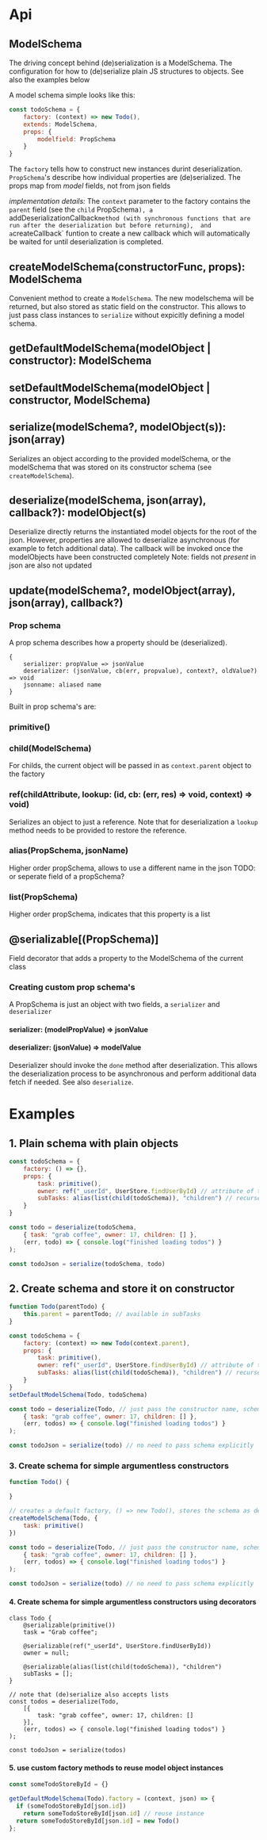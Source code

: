 # Api

## ModelSchema

The driving concept behind (de)serialization is a ModelSchema.
The configuration for how to (de)serialize plain JS structures to objects.
See also the examples below

A model schema simple looks like this:

```javascript
const todoSchema = {
    factory: (context) => new Todo(),
    extends: ModelSchema,
    props: {
        modelfield: PropSchema 
    }
}
```

The `factory` tells how to construct new instances durint deserialization.
`PropSchema`'s describe how individual properties are (de)serialized.
The props map from _model_ fields, not from json fields 

_implementation details:_
The `context` parameter to the factory contains the `parent` field (see the `child` PropSchema`),
a `addDeserializationCallback` method (with synchronous functions that are run after the deserialization but before returning), 
and a `createCallback` funtion to create a new callback which will automatically be waited for until deserialization is completed.

## createModelSchema(constructorFunc, props): ModelSchema

Convenient method to create a `ModelSchema`.
The new modelschema will be returned, but also stored as static field on the constructor.
This allows to just pass class instances to `serialize` without expicitly defining a model schema.

## getDefaultModelSchema(modelObject | constructor): ModelSchema

## setDefaultModelSchema(modelObject | constructor, ModelSchema)

## serialize(modelSchema?, modelObject(s)): json(array)

Serializes an object according to the provided modelSchema, or the modelSchema that was stored on its constructor schema (see `createModelSchema`).

## deserialize(modelSchema, json(array), callback?): modelObject(s)

Deserialize directly returns the instantiated model objects for the root of the json. However, properties are allowed to 
deserialize asynchronous (for example to fetch additional data). The callback will be invoked once the modelObjects have been constructed completely
Note: fields not _present_ in json are also not updated

## update(modelSchema?, modelObject(array), json(array), callback?)


### Prop schema

A prop schema describes how a property should be (deserialized).
```
{
    serializer: propValue => jsonValue 
    deserializer: (jsonValue, cb(err, propvalue), context?, oldValue?) => void
    jsonname: aliased name
}
```
 Built in prop schema's are:

### primitive()

### child(ModelSchema)
For childs, the current object will be passed in as `context.parent` object to the factory

### ref(childAttribute, lookup: (id, cb: (err, res) => void, context) => void)
Serializes an object to just a reference. Note that for deserialization a `lookup` method needs to be provided to restore the reference.


### alias(PropSchema, jsonName)
Higher order propSchema, allows to use a different name in the json
TODO: or seperate field of a propSchema?

### list(PropSchema)
Higher order propSchema, indicates that this property is a list 

## @serializable[(PropSchema)]
Field decorator that adds a property to the ModelSchema of the current class

### Creating custom prop schema's

A PropSchema is just an object with two fields, a `serializer` and `deserializer`

#### serializer: (modelPropValue) => jsonValue

#### deserializer: (jsonValue) => modelValue

Deserializer should invoke the `done` method after deserialization. This allows the deserialization process to be asynchronous and perform additional data fetch if needed.
See also `deserialize`.



# Examples

## 1. Plain schema with plain objects

```javascript
const todoSchema = {
    factory: () => {},
    props: {
        task: primitive(),
        owner: ref("_userId", UserStore.findUserById) // attribute of the owner attribute of  a todo + lookup function
        subTasks: alias(list(child(todoSchema)), "children") // recurse schema
    }
}

const todo = deserialize(todoSchema, 
    { task: "grab coffee", owner: 17, children: [] },
    (err, todo) => { console.log("finished loading todos") }
);

const todoJson = serialize(todoSchema, todo)
```

## 2. Create schema and store it on constructor

```javascript
function Todo(parentTodo) {
    this.parent = parentTodo; // available in subTasks
}

const todoSchema = {
    factory: (context) => new Todo(context.parent),
    props: {
        task: primitive(),
        owner: ref("_userId", UserStore.findUserById) // attribute of the owner attribute of  a todo + lookup function
        subTasks: alias(list(child(todoSchema)), "children") // recurse schema
    }
}
setDefaultModelSchema(Todo, todoSchema)

const todo = deserialize(Todo, // just pass the constructor name, schema will be picked up 
    { task: "grab coffee", owner: 17, children: [] },
    (err, todos) => { console.log("finished loading todos") }
);

const todoJson = serialize(todo) // no need to pass schema explicitly
```

### 3. Create schema for simple argumentless constructors

```javascript
function Todo() {

}

// creates a default factory, () => new Todo(), stores the schema as default model schema
createModelSchema(Todo, {
    task: primitive()
})

const todo = deserialize(Todo, // just pass the constructor name, schema will be picked up 
    { task: "grab coffee", owner: 17, children: [] },
    (err, todos) => { console.log("finished loading todos") }
);

const todoJson = serialize(todo) // no need to pass schema explicitly
```

#### 4. Create schema for simple argumentless constructors using decorators

```
class Todo {
    @serializable(primitive())
    task = "Grab coffee";

    @serializable(ref("_userId", UserStore.findUserById))
    owner = null;

    @serializable(alias(list(child(todoSchema)), "children")
    subTasks = [];
}

// note that (de)serialize also accepts lists
const todos = deserialize(Todo, 
    [{
        task: "grab coffee", owner: 17, children: [] 
    }],
    (err, todos) => { console.log("finished loading todos") }
);

const todoJson = serialize(todos)

```

#### 5. use custom factory methods to reuse model object instances

```javascript
const someTodoStoreById = {}

getDefaultModelSchema(Todo).factory = (context, json) => {
  if (someTodoStoreById[json.id])
    return someTodoStoreById[json.id] // reuse instance 
  return someTodoStoreById[json.id] = new Todo()
};
```